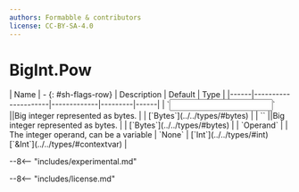 ```yaml
---
authors: Formabble & contributors
license: CC-BY-SA-4.0
---
```



# BigInt.Pow

<div class="sh-parameters" markdown="1">
| Name | - {: #sh-flags-row} | Description | Default | Type |
|------|---------------------|-------------|---------|------|
| `<input>` ||Big integer represented as bytes. | | [`Bytes`](../../types/#bytes) |
| `<output>` ||Big integer represented as bytes. | | [`Bytes`](../../types/#bytes) |
| `Operand` |  | The integer operand, can be a variable | `None` | [`Int`](../../types/#int)[`&Int`](../../types/#contextvar) |

</div>

--8<-- "includes/experimental.md"



--8<-- "includes/license.md"

